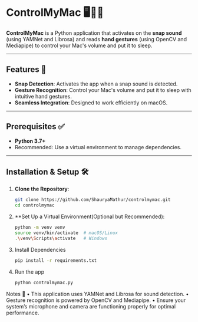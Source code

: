 # ControlMyMac 🖥️🎵👋

**ControlMyMac** is a Python application that activates on the **snap sound** (using YAMNet and Librosa) and reads **hand gestures** (using OpenCV and Mediapipe) to control your Mac's volume and put it to sleep.  

---

## Features 🌟
- **Snap Detection**: Activates the app when a snap sound is detected.
- **Gesture Recognition**: Control your Mac's volume and put it to sleep with intuitive hand gestures.
- **Seamless Integration**: Designed to work efficiently on macOS.

---

## Prerequisites ✅
- **Python 3.7+**
- Recommended: Use a virtual environment to manage dependencies.

---

## Installation & Setup 🛠️

1. **Clone the Repository**:
   ```bash
   git clone https://github.com/ShauryaMathur/controlmymac.git
   cd controlmymac
   ```
2. **Set Up a Virtual Environment(Optional but Recommended):
   ```bash
   python -m venv venv
   source venv/bin/activate  # macOS/Linux
   .\venv\Scripts\activate   # Windows
   ```
3. Install Dependencies
   ```bash
   pip install -r requirements.txt
   ```
4. Run the app
   ```bash
   python controlmymac.py
   ```

Notes 📝
	•	This application uses YAMNet and Librosa for sound detection.
	•	Gesture recognition is powered by OpenCV and Mediapipe.
	•	Ensure your system’s microphone and camera are functioning properly for optimal performance.
